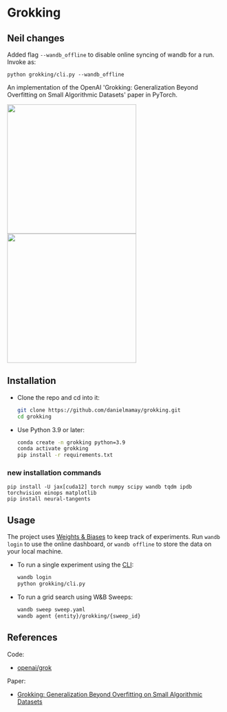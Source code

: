# Grokking

## Neil changes

Added flag `--wandb_offline` to disable online syncing of wandb for a run.
Invoke as:
```
python grokking/cli.py --wandb_offline
```

An implementation of the OpenAI 'Grokking: Generalization Beyond Overfitting on Small Algorithmic Datasets' paper in PyTorch.

<img src="figures/Figure_1_left_accuracy.png" height="300"> <img src="figures/Figure_1_left_loss.png" height="300">

## Installation

* Clone the repo and cd into it:
    ```bash
    git clone https://github.com/danielmamay/grokking.git
    cd grokking
    ```
* Use Python 3.9 or later:
    ```bash
    conda create -n grokking python=3.9
    conda activate grokking
    pip install -r requirements.txt
    ```

### new installation commands

```
pip install -U jax[cuda12] torch numpy scipy wandb tqdm ipdb torchvision einops matplotlib
pip install neural-tangents
```

## Usage

The project uses [Weights & Biases](https://wandb.ai/site) to keep track of experiments. Run `wandb login` to use the online dashboard, or `wandb offline` to store the data on your local machine.

* To run a single experiment using the [CLI](grokking/cli.py):
    ```bash
    wandb login
    python grokking/cli.py
    ```

* To run a grid search using W&B Sweeps:
    ```bash
    wandb sweep sweep.yaml
    wandb agent {entity}/grokking/{sweep_id}
    ```

## References

Code:

* [openai/grok](https://github.com/openai/grok)

Paper:

* [Grokking: Generalization Beyond Overfitting on Small Algorithmic Datasets](https://arxiv.org/abs/2201.02177)
